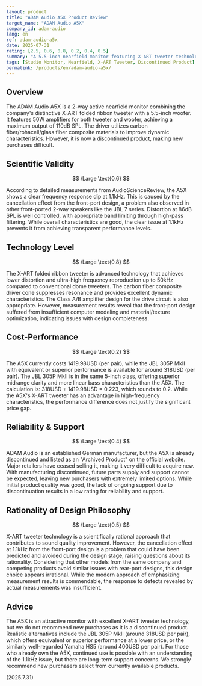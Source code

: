 ```yaml
---
layout: product
title: "ADAM Audio A5X Product Review"
target_name: "ADAM Audio A5X"
company_id: adam-audio
lang: en
ref: adam-audio-a5x
date: 2025-07-31
rating: [2.5, 0.6, 0.8, 0.2, 0.4, 0.5]
summary: "A 5.5-inch nearfield monitor featuring X-ART tweeter technology, but suffers from clear frequency response issues at 1.1kHz due to front-port design and limited support due to discontinuation."
tags: [Studio Monitor, Nearfield, X-ART Tweeter, Discontinued Product]
permalink: /products/en/adam-audio-a5x/
---
```


## Overview

The ADAM Audio A5X is a 2-way active nearfield monitor combining the company's distinctive X-ART folded ribbon tweeter with a 5.5-inch woofer. It features 50W amplifiers for both tweeter and woofer, achieving a maximum output of 110dB SPL. The driver utilizes carbon fiber/rohacell/glass fiber composite materials to improve dynamic characteristics. However, it is now a discontinued product, making new purchases difficult.

## Scientific Validity

$$ \Large \text{0.6} $$

According to detailed measurements from AudioScienceReview, the A5X shows a clear frequency response dip at 1.1kHz. This is caused by the cancellation effect from the front-port design, a problem also observed in other front-ported 2-way speakers like the JBL 7 series. Distortion at 86dB SPL is well controlled, with appropriate band limiting through high-pass filtering. While overall characteristics are good, the clear issue at 1.1kHz prevents it from achieving transparent performance levels.

## Technology Level

$$ \Large \text{0.8} $$

The X-ART folded ribbon tweeter is advanced technology that achieves lower distortion and ultra-high frequency reproduction up to 50kHz compared to conventional dome tweeters. The carbon fiber composite driver cone suppresses resonance and provides excellent dynamic characteristics. The Class A/B amplifier design for the drive circuit is also appropriate. However, measurement results reveal that the front-port design suffered from insufficient computer modeling and material/texture optimization, indicating issues with design completeness.

## Cost-Performance

$$ \Large \text{0.2} $$

The A5X currently costs 1419.98USD (per pair), while the JBL 305P MkII with equivalent or superior performance is available for around 318USD (per pair). The JBL 305P MkII is in the same 5-inch class, offering superior midrange clarity and more linear bass characteristics than the A5X. The calculation is: 318USD ÷ 1419.98USD = 0.223, which rounds to 0.2. While the A5X's X-ART tweeter has an advantage in high-frequency characteristics, the performance difference does not justify the significant price gap.

## Reliability & Support

$$ \Large \text{0.4} $$

ADAM Audio is an established German manufacturer, but the A5X is already discontinued and listed as an "Archived Product" on the official website. Major retailers have ceased selling it, making it very difficult to acquire new. With manufacturing discontinued, future parts supply and support cannot be expected, leaving new purchasers with extremely limited options. While initial product quality was good, the lack of ongoing support due to discontinuation results in a low rating for reliability and support.

## Rationality of Design Philosophy

$$ \Large \text{0.5} $$

X-ART tweeter technology is a scientifically rational approach that contributes to sound quality improvement. However, the cancellation effect at 1.1kHz from the front-port design is a problem that could have been predicted and avoided during the design stage, raising questions about its rationality. Considering that other models from the same company and competing products avoid similar issues with rear-port designs, this design choice appears irrational. While the modern approach of emphasizing measurement results is commendable, the response to defects revealed by actual measurements was insufficient.

## Advice

The A5X is an attractive monitor with excellent X-ART tweeter technology, but we do not recommend new purchases as it is a discontinued product. Realistic alternatives include the JBL 305P MkII (around 318USD per pair), which offers equivalent or superior performance at a lower price, or the similarly well-regarded Yamaha HS5 (around 400USD per pair). For those who already own the A5X, continued use is possible with an understanding of the 1.1kHz issue, but there are long-term support concerns. We strongly recommend new purchasers select from currently available products.

(2025.7.31)
